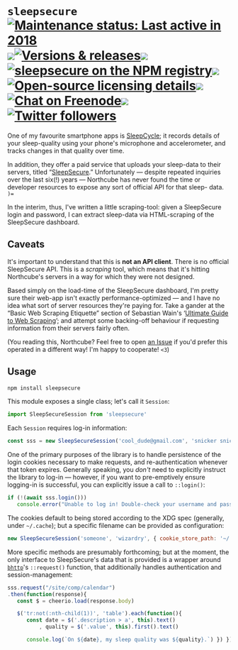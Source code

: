 `sleepsecure` <a target="_blank" href="https://github.com/ELLIOTTCABLE/sleepsecure/pulse/monthly"><img alt='Maintenance status: Last active in 2018' src="https://img.shields.io/maintenance/yes/2018.svg"></a><img src="http://elliottcable.s3.amazonaws.com/p/8x8.png"><a target="_blank" href="https://github.com/ELLIOTTCABLE/sleepsecure/releases"><img alt='Versions & releases' src="https://img.shields.io/npm/v/sleepsecure.svg?label=release"></a><img src="http://elliottcable.s3.amazonaws.com/p/8x8.png"><a target="_blank" href="https://npmjs.com/package/sleepsecure"><img alt='sleepsecure on the NPM registry' src="https://img.shields.io/npm/dt/sleepsecure.svg?label=npm+installs"></a><img src="http://elliottcable.s3.amazonaws.com/p/8x8.png"><a target="_blank" href="LICENSE"><img alt='Open-source licensing details' src="https://img.shields.io/badge/license-0BSD-blue.svg"></a><img src="http://elliottcable.s3.amazonaws.com/p/8x8.png"><a target="_blank" href="http://ell.io/IRC"><img alt='Chat on Freenode' src="https://img.shields.io/badge/chat-IRC-blue.svg"></a><img src="http://elliottcable.s3.amazonaws.com/p/8x8.png"><a target="_blank" href="http://twitter.com/ELLIOTTCABLE"><img alt='Twitter followers' src="https://img.shields.io/twitter/follow/ELLIOTTCABLE.svg?style=flat&label=followers&logo=twitter&color=blue"></a>
=============
One of my favourite smartphone apps is [SleepCycle][]; it records details of your sleep-quality
using your phone's microphone and accelerometer, and tracks changes in that quality over time.

In addition, they offer a paid service that uploads your sleep-data to their servers, titled
“[SleepSecure][].” Unfortunately — despite repeated inquiries over the last six(!) years — Northcube
has never found the time or developer resources to expose any sort of official API for that sleep-
data. `)=`

In the interim, thus, I've written a little scraping-tool: given a SleepSecure login and password, I
can extract sleep-data via HTML-scraping of the SleepSecure dashboard.

   [SleepCycle]: <https://sleepcycle.com> "Smart alarm-clock for iOS and Android"
   [SleepSecure]: <https://s.sleepcycle.com> "Northcube's sleep-data-tracking service"

Caveats
-------
It's important to understand that this is **not an API client**. There is no official SleepSecure
API. This is a *scraping* tool, which means that it's hitting Northcube's servers in a way for which
they were not designed.

Based simply on the load-time of the SleepSecure dashboard, I'm pretty sure their web-app isn't
exactly performance-optimized — and I have no idea what sort of server resources they're paying for.
Take a gander at the “Basic Web Scraping Etiquette” section of Sebastian Wain's ‘[Ultimate Guide to
Web Scraping]’; and attempt some backing-off behaviour if requesting information from their servers
fairly often.

(You reading this, Northcube? Feel free to open [an Issue][issues] if you'd prefer this operated in
a different way! I'm happy to cooperate! `<3`)

   [Ultimate Guide to Web Scraping]: <http://blog.databigbang.com/tag/the-ultimate-guide-to-web-scraping/>
      "Sebastian Wain's write-up on web-scraping"
   [issues]: <https://github.com/ELLIOTTCABLE/sleepsecure/issues> "Issues for this project"

Usage
-----
```sh
npm install sleepsecure
```

This module exposes a single class; let's call it `Session`:

```js
import SleepSecureSession from 'sleepsecure'
```

Each `Session` requires log-in information:

```js
const sss = new SleepSecureSession('cool_dude@gmail.com', 'snicker snicker sekrit')
```

One of the primary purposes of the library is to handle persistence of the login cookies necessary
to make requests, and re-authentication whenever that token expires. Generally speaking, you *don't*
need to explicitly instruct the library to log-in — however, if you want to pre-emptively ensure
logging-in is successful, you can explicitly issue a call to `::login()`:

```js
if (!(await sss.login()))
   console.error("Unable to log in! Double-check your username and password?")
```

The cookies default to being stored according to the XDG spec (generally, under `~/.cache`); but a
specific filename can be provided as configuration:

```js
new SleepSecureSession('someone', 'wizardry', { cookie_store_path: '~/.sleepsecure.txt' })
```

More specific methods are presumably forthcoming; but at the moment, the only interface to
SleepSecure's data that is provided is a wrapper around [`bhttp`][bhttp]'s `::request()` function,
that additionally handles authentication and session-management:

```js
sss.request("/site/comp/calendar")
.then(function(response){
   const $ = cheerio.load(response.body)

   $('tr:not(:nth-child(1))', 'table').each(function(){
      const date = $('.description > a', this).text()
          , quality = $('.value', this).first().text()

      console.log(`On ${date}, my sleep quality was ${quality}.`) }) })
```

   [bhttp]: <https://github.com/joepie91/node-bhttp> "Sven Slootweg's `bhttp` session-management library"
